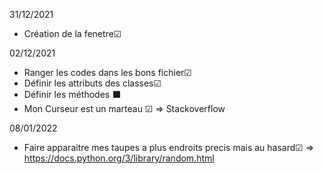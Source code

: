 31/12/2021
- Création de la fenetre☑	

02/12/2021
- Ranger les codes dans les bons fichier☑	
- Définir les attributs des classes☑	
- Définir les méthodes ⬛
- Mon Curseur est un marteau ☑ => Stackoverflow

08/01/2022
- Faire apparaitre mes taupes a plus endroits precis mais au hasard☑ => https://docs.python.org/3/library/random.html
